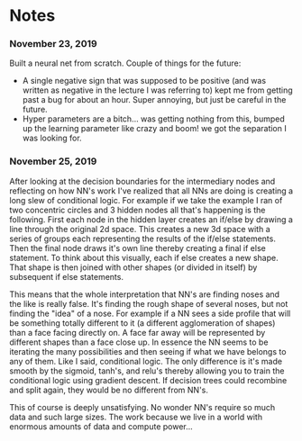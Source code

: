 # Notes

### November 23, 2019
Built a neural net from scratch. Couple of things for the future:
- A single negative sign that was supposed to be positive (and was written as negative in the lecture I was referring to) kept me from getting past a bug for about an hour. Super annoying, but just be careful in the future.
- Hyper parameters are a bitch... was getting nothing from this, bumped up the learning parameter like crazy and boom! we got the separation I was looking for.

### November 25, 2019
After looking at the decision boundaries for the intermediary nodes and reflecting on how NN's work I've realized that all NNs are doing is creating a long slew of conditional logic. For example if we take the example I ran of two concentric circles and 3 hidden nodes all that's happening is the following. First each node in the hidden layer creates an if/else by drawing a line through the original 2d space. This creates a new 3d space with a series of groups each representing the results of the if/else statements. Then the final node draws it's own line thereby creating a final if else statement. To think about this visually, each if else creates a new shape. That shape is then joined with other shapes (or divided in itself) by subsequent if else statements. 

This means that the whole interpretation that NN's are finding noses and the like is really false. It's finding the rough shape of several noses, but not finding the "idea" of a nose. For example if a NN sees a side profile that will be something totally different to it (a different agglomeration of shapes) than a face facing directly on. A face far away will be represented by different shapes than a face close up. In essence the NN seems to be iterating the many possibilities and then seeing if what we have belongs to any of them. Like I said, conditional logic. The only difference is it's made smooth by the sigmoid, tanh's, and relu's thereby allowing you to train the conditional logic using gradient descent. If decision trees could recombine and split again, they would be no different from NN's. 

This of course is deeply unsatisfying. No wonder NN's require so much data and such large sizes. The work because we live in a world with enormous amounts of data and compute power... 
